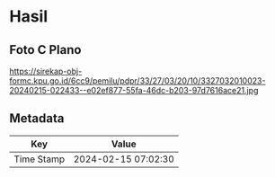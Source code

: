 # Hasil

## Foto C Plano

https://sirekap-obj-formc.kpu.go.id/6cc9/pemilu/pdpr/33/27/03/20/10/3327032010023-20240215-022433--e02ef877-55fa-46dc-b203-97d7616ace21.jpg


## Metadata

| Key        | Value               |
| ---------- | ------------------- |
| Time Stamp | 2024-02-15 07:02:30 |



